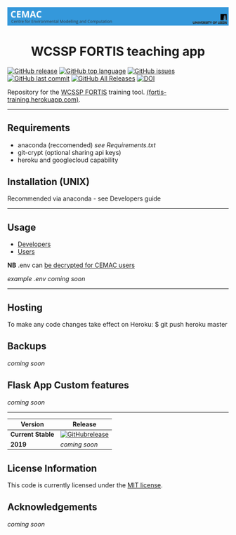 <div align="center">
<a href="https://www.cemac.leeds.ac.uk/">
  <img src="https://github.com/cemac/cemac_generic/blob/master/Images/cemac.png"></a>
  <br>
</div>

 <h1> <center> WCSSP FORTIS teaching app </center> </h1>


[![GitHub release](https://img.shields.io/github/release/cemac/WCSSP-FORTIS.svg)](https://github.com/cemac/WCSSP-FORTIS/releases) [![GitHub top language](https://img.shields.io/github/languages/top/cemac/WCSSP-FORTIS.svg)](https://github.com/cemac/WCSSP-FORTIS) [![GitHub issues](https://img.shields.io/github/issues/cemac/WCSSP-FORTIS.svg)](https://github.com/cemac/WCSSP-FORTIS/issues) [![GitHub last commit](https://img.shields.io/github/last-commit/cemac/WCSSP-FORTIS.svg)](https://github.com/cemac/WCSSP-FORTIS/commits/master) [![GitHub All Releases](https://img.shields.io/github/downloads/cemac/WCSSP-FORTIS/total.svg)](https://github.com/cemac/WCSSP-FORTIS/releases) [![DOI](https://zenodo.org/badge/136025411.svg)](https://zenodo.org/badge/latestdoi/136025411)




Repository for the [WCSSP FORTIS](https://www.metoffice.gov.uk/research/collaboration/newton/wcssp-se-asia/wp3) training tool. [(fortis-training.herokuapp.com)](http://fortis-training.herokuapp.com).

<hr>

## Requirements

* anaconda (reccomended) *see Requirements.txt*
* git-crypt (optional sharing api keys)
* heroku and googlecloud capability

## Installation (UNIX)

Recommended via anaconda - see Developers guide


<hr>

## Usage


* [Developers](https://github.com/cemac/WCSSP-FORTIS/wiki/Developers-Guide)
* [Users](https://github.com/cemac/WCSSP-FORTIS/wiki/User-Guide)

**NB** .env can [be decrypted for CEMAC users](https://github.com/cemac/cemac_generic/wiki/Sensitive-information/)

*example .env coming soon*

<hr>

## Hosting

To make any code changes take effect on Heroku:
$ git push heroku master

## Backups

_coming soon_

## Flask App Custom features

_coming soon_

<hr>

<!--- release table --->
|  Version            | Release          |
|---------------------|------------------|
| **Current Stable**  | [![GitHubrelease](https://img.shields.io/badge/release-v.1.0-blue.svg)](https://github.com/cemac/WCSSP-FORTIS/releases/tag/1.0)|
| **2019**            | *coming soon*    |
<!--- table --->
## License Information

This code is currently licensed under the [MIT license](https://choosealicense.com/licenses/mit/).

## Acknowledgements

_coming soon_
